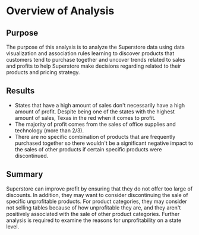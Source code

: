 # Overview of Analysis

## Purpose

The purpose of this analysis is to analyze the Superstore data using data visualization and association rules learning to discover products that customers tend to purchase together and uncover trends related to sales and profits to help Superstore make decisions regarding related to their products and pricing strategy. 

## Results

* States that have a high amount of sales don't necessarily have a high amount of profit. Despite being one of the states with the highest amount of sales, Texas in the red when it comes to profit. 
* The majority of profit comes from the sales of office supplies and technology (more than 2/3). 
* There are no specific combination of products that are frequently purchased together so there wouldn't be a significant negative impact to  the sales of other products if certain specific products were discontinued.  

## Summary 

Superstore can improve profit by ensuring that they do not offer too large of discounts. In addition, they may want to consider discontinuing the sale of specific unprofitable products. For product categories, they may consider not selling tables because of how unprofitable they are, and they aren't positively associated with the sale of other product categories. Further analysis is required to examine the reasons for unprofitability on a state level. 
